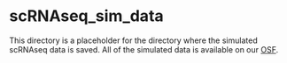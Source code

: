 # scRNAseq_sim_data

This directory is a placeholder for the directory where the simulated scRNAseq data is saved.  All of the simulated
data is available on our [OSF](https://osf.io/kygsx/).
